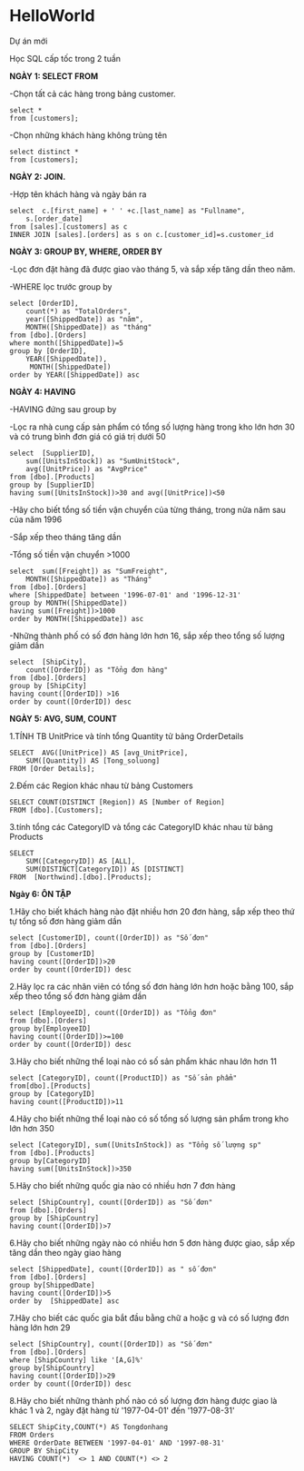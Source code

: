 # HelloWorld
Dự án mới

Học SQL cấp tốc trong 2 tuần

**NGÀY 1: SELECT FROM**
 
-Chọn tất cả các hàng trong bảng customer.

	select *
	from [customers];

-Chọn những khách hàng không trùng tên 


	select distinct *
 	from [customers];

**NGÀY 2: JOIN.**

-Hợp tên khách hàng và ngày bán ra

	select 	c.[first_name] + ' ' +c.[last_name] as "Fullname",
		s.[order_date]
	from [sales].[customers] as c
	INNER JOIN [sales].[orders] as s on c.[customer_id]=s.customer_id

**NGÀY 3: GROUP BY, WHERE, ORDER BY**

-Lọc đơn đặt hàng đã được giao vào tháng 5, và sắp xếp tăng dần theo năm.

-WHERE lọc trước group by
 
 	select [OrderID],
 		count(*) as "TotalOrders",
 		year([ShippedDate]) as "năm", 
  		MONTH([ShippedDate]) as "tháng"
	from [dbo].[Orders]
	where month([ShippedDate])=5
	group by [OrderID], 
	 	YEAR([ShippedDate]), 
  		 MONTH([ShippedDate])
	order by YEAR([ShippedDate]) asc

 **NGÀY 4: HAVING**

-HAVING đứng sau group by
 
-Lọc ra nhà cung cấp sản phẩm có tổng số lượng hàng trong kho lớn hơn 30 và có trung bình đơn giá có giá trị dưới 50 

	select 	[SupplierID], 
 		sum([UnitsInStock]) as "SumUnitStock", 
   		avg([UnitPrice]) as "AvgPrice"
	from [dbo].[Products]
	group by [SupplierID]
	having sum([UnitsInStock])>30 and avg([UnitPrice])<50

-Hãy cho biết tổng số tiền vận chuyển của từng tháng, trong nửa năm sau của năm 1996

-Sắp xếp theo tháng tăng dần

-Tổng số tiền vận chuyển >1000

	select 	sum([Freight]) as "SumFreight", 
 		MONTH([ShippedDate]) as "Tháng"
	from [dbo].[Orders]
	where [ShippedDate] between '1996-07-01' and '1996-12-31'
	group by MONTH([ShippedDate])
	having sum([Freight])>1000
	order by MONTH([ShippedDate]) asc 

-Những thành phố có số đơn hàng lớn hơn 16, sắp xếp theo tổng số lượng giảm dần

	select 	[ShipCity], 
 		count([OrderID]) as "Tổng đơn hàng"
	from [dbo].[Orders]
	group by [ShipCity]
	having count([OrderID]) >16
	order by count([OrderID]) desc

**NGÀY 5: AVG, SUM, COUNT**

1.TÍNH TB UnitPrice và tính tổng Quantity tử bảng OrderDetails
	

	SELECT 	AVG([UnitPrice]) AS [avg_UnitPrice],
		SUM([Quantity]) AS [Tong_soluong]
	FROM [Order Details];  

2.Đếm các Region khác nhau từ bảng Customers

	SELECT COUNT(DISTINCT [Region]) AS [Number of Region]	
	FROM [dbo].[Customers];	

3.tính tổng các CategoryID và tổng các CategoryID khác nhau từ bảng Products
	
 	
  	SELECT 
		SUM([CategoryID]) AS [ALL],
		SUM(DISTINCT[CategoryID]) AS [DISTINCT]
	FROM  [Northwind].[dbo].[Products];

**Ngày 6: ÔN TẬP**

1.Hãy cho biết khách hàng nào đặt nhiều hơn 20 đơn hàng, sắp xếp theo thứ tự tổng số đơn hàng giảm dần

	select [CustomerID], count([OrderID]) as "Số đơn"
	from [dbo].[Orders]
	group by [CustomerID]
	having count([OrderID])>20
	order by count([OrderID]) desc

2.Hãy lọc ra các nhân viên có tổng số đơn hàng lớn hơn hoặc bằng 100, sắp xếp theo tổng số đơn hàng giảm dần

	select [EmployeeID], count([OrderID]) as "Tổng đơn"
	from [dbo].[Orders]
	group by[EmployeeID]
	having count([OrderID])>=100
	order by count([OrderID]) desc

3.Hãy cho biết những thể loại nào có số sản phẩm khác nhau lớn hơn 11

	select [CategoryID], count([ProductID]) as "Số sản phẩm"
	from[dbo].[Products]
	group by [CategoryID]
	having count([ProductID])>11

4.Hãy cho biết những thể loại nào có số tổng số lượng sản phẩm trong kho lớn hơn 350

	select [CategoryID], sum([UnitsInStock]) as "Tổng số lượng sp"
	from [dbo].[Products]
	group by[CategoryID]
	having sum([UnitsInStock])>350

5.Hãy cho biết những quốc gia nào có nhiều hơn 7 đơn hàng

	select [ShipCountry], count([OrderID]) as "Số đơn"
	from [dbo].[Orders]
	group by [ShipCountry]
	having count([OrderID])>7

6.Hãy cho biết những ngày nào có nhiều hơn 5 đơn hàng được giao, sắp xếp tăng dần theo ngày giao hàng

	select [ShippedDate], count([OrderID]) as " số đơn"
	from [dbo].[Orders]
	group by[ShippedDate]
	having count([OrderID])>5
	order by  [ShippedDate] asc

7.Hãy cho biết các quốc gia bắt đầu bằng chữ a hoặc g và có số lượng đơn hàng lớn hơn 29

	
 	select [ShipCountry], count([OrderID]) as "Số đơn"
	from [dbo].[Orders]
	where [ShipCountry] like '[A,G]%'
	group by[ShipCountry]
	having count([OrderID])>29
	order by count([OrderID]) desc

8.Hãy cho biết những thành phố nào có số lượng đơn hàng được giao là khác 1 và 2, ngày đặt hàng từ '1977-04-01' đến '1977-08-31'

	SELECT ShipCity,COUNT(*) AS Tongdonhang
	FROM Orders
	WHERE OrderDate BETWEEN '1997-04-01' AND '1997-08-31'
	GROUP BY ShipCity
	HAVING COUNT(*)  <> 1 AND COUNT(*) <> 2


